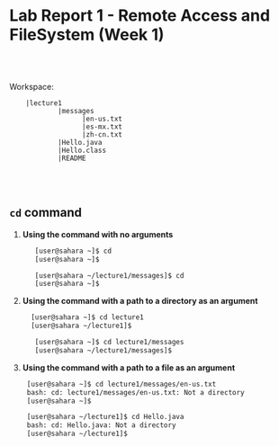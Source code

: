 # Lab Report 1 - Remote Access and FileSystem (Week 1)
<br/><br/> 

  Workspace:
  
        |lecture1
                |messages
                      |en-us.txt
                      |es-mx.txt
                      |zh-cn.txt
                |Hello.java
                |Hello.class
                |README
     
 <br/><br/>      
## `cd` command
1.  **Using the command with no arguments**
   
    ```bash
       [user@sahara ~]$ cd
       [user@sahara ~]$ 
    ```
    ```bash
       [user@sahara ~/lecture1/messages]$ cd
       [user@sahara ~]$ 
    ```
    
    
    
2. **Using the command with a path to a directory as an argument**

    ```bash
      [user@sahara ~]$ cd lecture1
      [user@sahara ~/lecture1]$ 
    ```
    ```bash
       [user@sahara ~]$ cd lecture1/messages
       [user@sahara ~/lecture1/messages]$ 
    ```
    
3. **Using the command with a path to a file as an argument**

    ```bash
     [user@sahara ~]$ cd lecture1/messages/en-us.txt
     bash: cd: lecture1/messages/en-us.txt: Not a directory
     [user@sahara ~]$ 
    ```
    ```bash
     [user@sahara ~/lecture1]$ cd Hello.java
     bash: cd: Hello.java: Not a directory
     [user@sahara ~/lecture1]$
    ```
    
